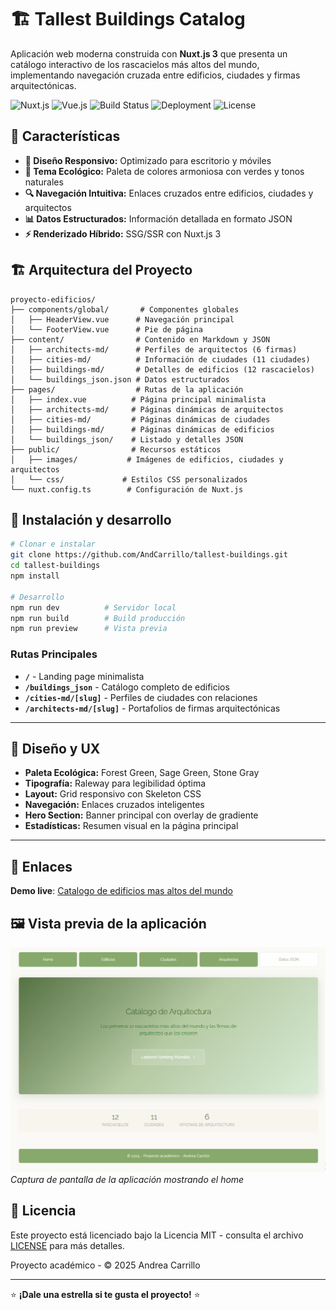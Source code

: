 # 🏗️ Tallest Buildings Catalog

Aplicación web moderna construida con **Nuxt.js 3** que presenta un catálogo interactivo de los rascacielos más altos del mundo, implementando navegación cruzada entre edificios, ciudades y firmas arquitectónicas.

![Nuxt.js](https://img.shields.io/badge/Nuxt.js-3.12.4-00C58E.svg?style=flat&logo=nuxtdotjs)
![Vue.js](https://img.shields.io/badge/Vue.js-3-4FC08D.svg?style=flat&logo=vuedotjs)
![Build Status](https://img.shields.io/badge/Build-Passing-brightgreen.svg)
![Deployment](https://img.shields.io/badge/Deployment-Netlify-00C7B7.svg)
![License](https://img.shields.io/badge/License-MIT-blue.svg)

## 🌆 Características

- **📱 Diseño Responsivo:** Optimizado para escritorio y móviles
- **🎨 Tema Ecológico:** Paleta de colores armoniosa con verdes y tonos naturales
- **🔍 Navegación Intuitiva:** Enlaces cruzados entre edificios, ciudades y arquitectos
- **📊 Datos Estructurados:** Información detallada en formato JSON
- **⚡ Renderizado Híbrido:** SSG/SSR con Nuxt.js 3

## 🏗️ Arquitectura del Proyecto

```
proyecto-edificios/
├── components/global/       # Componentes globales
│   ├── HeaderView.vue      # Navegación principal
│   └── FooterView.vue      # Pie de página
├── content/                # Contenido en Markdown y JSON
│   ├── architects-md/      # Perfiles de arquitectos (6 firmas)
│   ├── cities-md/          # Información de ciudades (11 ciudades)
│   ├── buildings-md/       # Detalles de edificios (12 rascacielos)
│   └── buildings_json.json # Datos estructurados
├── pages/                  # Rutas de la aplicación
│   ├── index.vue          # Página principal minimalista
│   ├── architects-md/     # Páginas dinámicas de arquitectos
│   ├── cities-md/         # Páginas dinámicas de ciudades
│   ├── buildings-md/      # Páginas dinámicas de edificios
│   └── buildings_json/    # Listado y detalles JSON
├── public/                # Recursos estáticos
│   ├── images/           # Imágenes de edificios, ciudades y arquitectos
│   └── css/             # Estilos CSS personalizados
└── nuxt.config.ts        # Configuración de Nuxt.js
```

## 🚀 Instalación y desarrollo

```bash
# Clonar e instalar
git clone https://github.com/AndCarrillo/tallest-buildings.git
cd tallest-buildings
npm install

# Desarrollo
npm run dev          # Servidor local
npm run build        # Build producción
npm run preview      # Vista previa
```

### Rutas Principales

- **`/`** - Landing page minimalista
- **`/buildings_json`** - Catálogo completo de edificios
- **`/cities-md/[slug]`** - Perfiles de ciudades con relaciones
- **`/architects-md/[slug]`** - Portafolios de firmas arquitectónicas

---

## 🎨 Diseño y UX

- **Paleta Ecológica:** Forest Green, Sage Green, Stone Gray
- **Tipografía:** Raleway para legibilidad óptima
- **Layout:** Grid responsivo con Skeleton CSS
- **Navegación:** Enlaces cruzados inteligentes
- **Hero Section:** Banner principal con overlay de gradiente
- **Estadísticas:** Resumen visual en la página principal

---

## 🔗 Enlaces

**Demo live**: [Catalogo de edificios mas altos del mundo](https://tallestbuildings.netlify.app/)

## 🖼️ Vista previa de la aplicación

![Tallest Buildings App Screenshot](./public/images/app-screenshot.png)
_Captura de pantalla de la aplicación mostrando el home_

## 📄 Licencia

Este proyecto está licenciado bajo la Licencia MIT - consulta el archivo [LICENSE](LICENSE) para más detalles.

Proyecto académico - © 2025 Andrea Carrillo

---

⭐ **¡Dale una estrella si te gusta el proyecto!** ⭐
